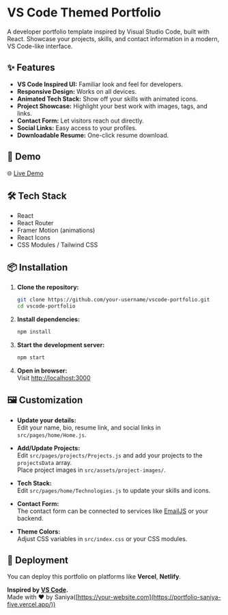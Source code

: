 # VS Code Themed Portfolio

A developer portfolio template inspired by Visual Studio Code, built with React. Showcase your projects, skills, and contact information in a modern, VS Code-like interface.

## ✨ Features

- **VS Code Inspired UI:** Familiar look and feel for developers.
- **Responsive Design:** Works on all devices.
- **Animated Tech Stack:** Show off your skills with animated icons.
- **Project Showcase:** Highlight your best work with images, tags, and links.
- **Contact Form:** Let visitors reach out directly.
- **Social Links:** Easy access to your profiles.
- **Downloadable Resume:** One-click resume download.

## 🚀 Demo

🌐 [Live Demo](https://portfolio-saniya-five.vercel.app/)


## 🛠️ Tech Stack

- React
- React Router
- Framer Motion (animations)
- React Icons
- CSS Modules / Tailwind CSS

## 📦 Installation

1. **Clone the repository:**
   ```bash
   git clone https://github.com/your-username/vscode-portfolio.git
   cd vscode-portfolio
   ```

2. **Install dependencies:**
   ```bash
   npm install
   ```

3. **Start the development server:**
   ```bash
   npm start
   ```

4. **Open in browser:**  
   Visit [http://localhost:3000](http://localhost:3000)

## 🖼️ Customization

- **Update your details:**  
  Edit your name, bio, resume link, and social links in `src/pages/home/Home.js`.

- **Add/Update Projects:**  
  Edit `src/pages/projects/Projects.js` and add your projects to the `projectsData` array.  
  Place project images in `src/assets/project-images/`.

- **Tech Stack:**  
  Edit `src/pages/home/Technologies.js` to update your skills and icons.

- **Contact Form:**  
  The contact form can be connected to services like [EmailJS](https://www.emailjs.com/) or your backend.

- **Theme Colors:**  
  Adjust CSS variables in `src/index.css` or your CSS modules.

## 📄 Deployment

You can deploy this portfolio on platforms like **Vercel**, **Netlify**.



**Inspired by [VS Code](https://code.visualstudio.com/).**  
Made with ❤️ by Saniya([https://your-website.com](https://portfolio-saniya-five.vercel.app/))
